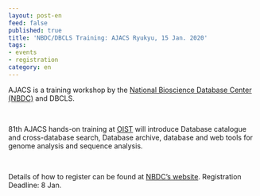 ```yaml
---
layout: post-en
feed: false
published: true
title: 'NBDC/DBCLS Training: AJACS Ryukyu, 15 Jan. 2020'
tags:
- events
- registration
category: en
---
```

AJACS is a training workshop by the [National Bioscience Database Center (NBDC)](https://biosciencedbc.jp/en/) and DBCLS.

<br />

81th AJACS hands-on training at [OIST](https://www.oist.jp/) will introduce Database catalogue and cross-database search, Database archive, database and web tools for genome analysis and sequence analysis.

<br />

Details of how to register can be found at [NBDC’s website](https://biosciencedbc.jp/event/ajacs/ajacs81.html). Registration Deadline: 8 Jan.
